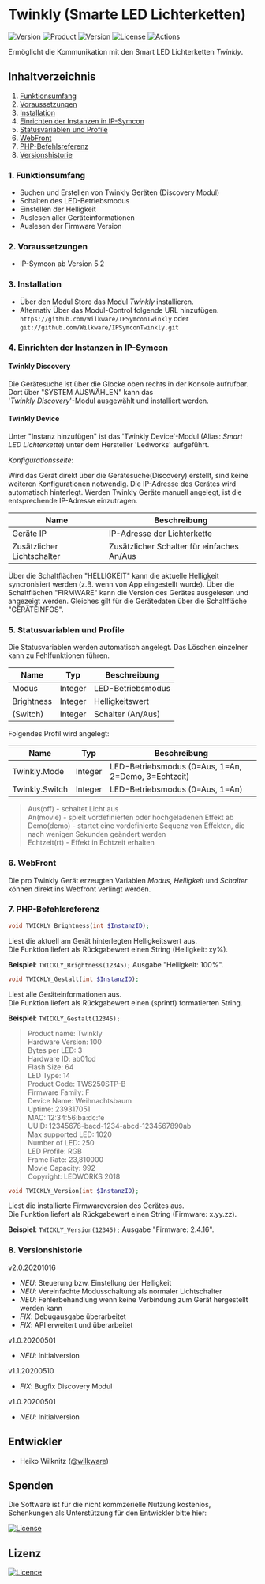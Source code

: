 # Twinkly (Smarte LED Lichterketten)

[![Version](https://img.shields.io/badge/Symcon-PHP--Modul-red.svg)](https://www.symcon.de/service/dokumentation/entwicklerbereich/sdk-tools/sdk-php/)
[![Product](https://img.shields.io/badge/Symcon%20Version-5.2-blue.svg)](https://www.symcon.de/produkt/)
[![Version](https://img.shields.io/badge/Modul%20Version-2.0.20201016-orange.svg)](https://github.com/Wilkware/IPSymconTwinkly)
[![License](https://img.shields.io/badge/License-CC%20BY--NC--SA%204.0-green.svg)](https://creativecommons.org/licenses/by-nc-sa/4.0/)
[![Actions](https://github.com/Wilkware/IPSymconTwinkly/workflows/Check%20Style/badge.svg)](https://github.com/Wilkware/IPSymconTwinkly/actions)

Ermöglicht die Kommunikation mit den Smart LED Lichterketten *Twinkly*.

## Inhaltverzeichnis

1. [Funktionsumfang](#1-funktionsumfang)
2. [Voraussetzungen](#2-voraussetzungen)
3. [Installation](#3-installation)
4. [Einrichten der Instanzen in IP-Symcon](#4-einrichten-der-instanzen-in-ip-symcon)
5. [Statusvariablen und Profile](#5-statusvariablen-und-profile)
6. [WebFront](#6-webfront)
7. [PHP-Befehlsreferenz](#7-php-befehlsreferenz)
8. [Versionshistorie](#8-versionshistorie)

### 1. Funktionsumfang

* Suchen und Erstellen von Twinkly Geräten (Discovery Modul)
* Schalten des LED-Betriebsmodus
* Einstellen der Helligkeit
* Auslesen aller Geräteinformationen
* Auslesen der Firmware Version

### 2. Voraussetzungen

* IP-Symcon ab Version 5.2

### 3. Installation

* Über den Modul Store das Modul *Twinkly* installieren.
* Alternativ Über das Modul-Control folgende URL hinzufügen.  
`https://github.com/Wilkware/IPSymconTwinkly` oder `git://github.com/Wilkware/IPSymconTwinkly.git`

### 4. Einrichten der Instanzen in IP-Symcon

#### Twinkly Discovery

Die Gerätesuche ist über die Glocke oben rechts in der Konsole aufrufbar. Dort über "SYSTEM AUSWÄHLEN" kann das  
'_Twinkly Discovery_'-Modul ausgewählt und installiert werden.

#### Twinkly Device

Unter "Instanz hinzufügen" ist das 'Twinkly Device'-Modul (Alias: _Smart LED Lichterkette_) unter dem Hersteller 'Ledworks' aufgeführt.

_Konfigurationsseite_:

Wird das Gerät direkt über die Gerätesuche(Discovery) erstellt, sind keine weiteren Konfigurationen notwendig. Die IP-Adresse des Gerätes wird automatisch hinterlegt.
Werden Twinkly Geräte manuell angelegt, ist die entsprechende IP-Adresse einzutragen.

Name                       | Beschreibung
-------------------------- | ---------------------------------
Geräte IP                  | IP-Adresse der Lichterkette
Zusätzlicher Lichtschalter | Zusätzlicher Schalter für einfaches An/Aus

Über die Schaltflächen "HELLIGKEIT" kann die aktuelle Helligkeit syncronisiert werden (z.B. wenn von App eingestellt wurde).
Über die Schaltflächen "FIRMWARE" kann die Version des Gerätes ausgelesen und angezeigt werden.
Gleiches gilt für die Gerätedaten über die Schaltfläche "GERÄTEINFOS".

### 5. Statusvariablen und Profile

Die Statusvariablen werden automatisch angelegt. Das Löschen einzelner kann zu Fehlfunktionen führen.

Name              | Typ       | Beschreibung
------------------| --------- | ----------------
Modus             | Integer   | LED-Betriebsmodus
Brightness        | Integer   | Helligkeitswert
(Switch)          | Integer   | Schalter (An/Aus)

Folgendes Profil wird angelegt:

Name                 | Typ       | Beschreibung
-------------------- | --------- | ----------------
Twinkly.Mode         | Integer   | LED-Betriebsmodus (0=Aus, 1=An, 2=Demo, 3=Echtzeit)
Twinkly.Switch       | Integer   | LED-Betriebsmodus (0=Aus, 1=An)

> Aus(off) - schaltet Licht aus  
> An(movie) - spielt vordefinierten oder hochgeladenen Effekt ab  
> Demo(demo) - startet eine vordefinierte Sequenz von Effekten, die nach wenigen Sekunden geändert werden  
> Echtzeit(rt) - Effekt in Echtzeit erhalten  

### 6. WebFront

Die pro Twinkly Gerät erzeugten Variablen _Modus_, _Helligkeit_ und _Schalter_ können direkt ins Webfront verlingt werden.

### 7. PHP-Befehlsreferenz

```php
void TWICKLY_Brightness(int $InstanzID);
```

Liest die aktuell am Gerät hinterlegten Helligkeitswert aus.  
Die Funktion liefert als Rückgabewert einen String (Helligkeit: xy%).

__Beispiel__: `TWICKLY_Brightness(12345);` Ausgabe "Helligkeit: 100%".

```php
void TWICKLY_Gestalt(int $InstanzID);
```

Liest alle Geräteinformationen aus.  
Die Funktion liefert als Rückgabewert einen (sprintf) formatierten String.

__Beispiel__: `TWICKLY_Gestalt(12345);`

> Product name: Twinkly  
> Hardware Version: 100  
> Bytes per LED: 3  
> Hardware ID: ab01cd  
> Flash Size: 64  
> LED Type: 14  
> Product Code: TWS250STP-B  
> Firmware Family: F  
> Device Name: Weihnachtsbaum  
> Uptime: 239317051  
> MAC: 12:34:56:ba:dc:fe  
> UUID: 12345678-bacd-1234-abcd-1234567890ab  
> Max supported LED: 1020  
> Number of LED: 250  
> LED Profile: RGB  
> Frame Rate: 23,810000  
> Movie Capacity: 992  
> Copyright: LEDWORKS 2018  

```php
void TWICKLY_Version(int $InstanzID);
```

Liest die installierte Firmwareversion des Gerätes aus.  
Die Funktion liefert als Rückgabewert einen String (Firmware: x.yy.zz).

__Beispiel__: `TWICKLY_Version(12345);` Ausgabe "Firmware: 2.4.16".

### 8. Versionshistorie

v2.0.20201016

* _NEU_: Steuerung bzw. Einstellung der Helligkeit
* _NEU_: Vereinfachte Modusschaltung als normaler Lichtschalter
* _NEU_: Fehlerbehandlung wenn keine Verbindung zum Gerät hergestellt werden kann
* _FIX_: Debugausgabe überarbeitet
* _FIX_: API erweitert und überarbeitet

v1.0.20200501

* _NEU_: Initialversion

v1.1.20200510

* _FIX_: Bugfix Discovery Modul

v1.0.20200501

* _NEU_: Initialversion

## Entwickler

* Heiko Wilknitz ([@wilkware](https://github.com/wilkware))

## Spenden

Die Software ist für die nicht kommzerielle Nutzung kostenlos, Schenkungen als Unterstützung für den Entwickler bitte hier:  

[![License](https://img.shields.io/badge/Einfach%20spenden%20mit-PayPal-blue.svg)](https://www.paypal.com/cgi-bin/webscr?cmd=_s-xclick&hosted_button_id=8816166)

## Lizenz

[![Licence](https://licensebuttons.net/i/l/by-nc-sa/transparent/00/00/00/88x31-e.png)](https://creativecommons.org/licenses/by-nc-sa/4.0/)

